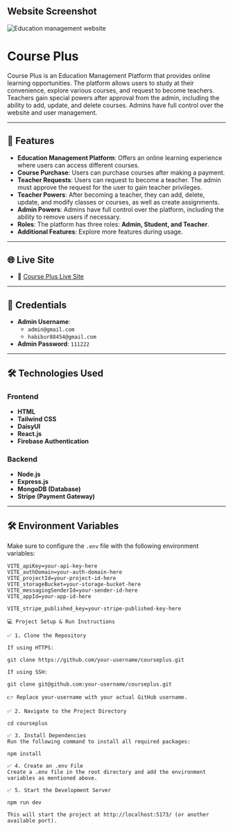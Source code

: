 ## Website Screenshot
![Education management website](https://i.ibb.co.com/6cstWQdK/course-web.jpg)
# Course Plus

Course Plus is an Education Management Platform that provides online learning opportunities. The platform allows users to study at their convenience, explore various courses, and request to become teachers. Teachers gain special powers after approval from the admin, including the ability to add, update, and delete courses. Admins have full control over the website and user management.

---

## 🚀 Features
- **Education Management Platform**: Offers an online learning experience where users can access different courses.
- **Course Purchase**: Users can purchase courses after making a payment.
- **Teacher Requests**: Users can request to become a teacher. The admin must approve the request for the user to gain teacher privileges.
- **Teacher Powers**: After becoming a teacher, they can add, delete, update, and modify classes or courses, as well as create assignments.
- **Admin Powers**: Admins have full control over the platform, including the ability to remove users if necessary.
- **Roles**: The platform has three roles: **Admin, Student, and Teacher**.
- **Additional Features**: Explore more features during usage.

---

## 🌐 Live Site
- 🔗 [Course Plus Live Site](https://courseplus-b5b5c.web.app)

---

## 🔑 Credentials
- **Admin Username**:  
  - `admin@gmail.com`
  - `habibur88454@gmail.com`
- **Admin Password**: `111222`

---

## 🛠️ Technologies Used
### **Frontend**
- **HTML**
- **Tailwind CSS**
- **DaisyUI**
- **React.js**
- **Firebase Authentication**

### **Backend**
- **Node.js**
- **Express.js**
- **MongoDB (Database)**
- **Stripe (Payment Gateway)**

---

## 🛠️ Environment Variables

Make sure to configure the `.env` file with the following environment variables:

```env
VITE_apiKey=your-api-key-here
VITE_authDomain=your-auth-domain-here
VITE_projectId=your-project-id-here
VITE_storageBucket=your-storage-bucket-here
VITE_messagingSenderId=your-sender-id-here
VITE_appId=your-app-id-here

VITE_stripe_published_key=your-stripe-published-key-here

💻 Project Setup & Run Instructions

✅ 1. Clone the Repository

If using HTTPS:

git clone https://github.com/your-username/courseplus.git

If using SSH:

git clone git@github.com:your-username/courseplus.git

👉 Replace your-username with your actual GitHub username.

✅ 2. Navigate to the Project Directory

cd courseplus

✅ 3. Install Dependencies
Run the following command to install all required packages:

npm install

✅ 4. Create an .env File
Create a .env file in the root directory and add the environment variables as mentioned above.

✅ 5. Start the Development Server

npm run dev

This will start the project at http://localhost:5173/ (or another available port).

